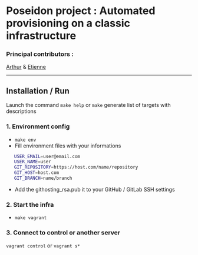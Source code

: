 # Poseidon project : Automated provisioning on a classic infrastructure
### Principal contributors :
[Arthur][A]
& [Etienne][E]

[A]:https://github.com/adjikpo
[E]:https://github.com/Lorddistrict

---------------------------------------------------------
## Installation / Run

Launch the command  `make help` or `make` generate list of targets with descriptions

### 1. Environment config

- `make env` 
- Fill environment files with your informations
 ```bash
    USER_EMAIL=user@email.com
    USER_NAME=user
    GIT_REPOSITORY=https://host.com/name/repository
    GIT_HOST=host.com
    GIT_BRANCH=name/branch
```
-  Add the githosting_rsa.pub it to your GitHub / GitLab SSH settings

### 2. Start the infra
- `make vagrant`

### 3. Connect to control or another server

`vagrant control` or `vagrant s*`